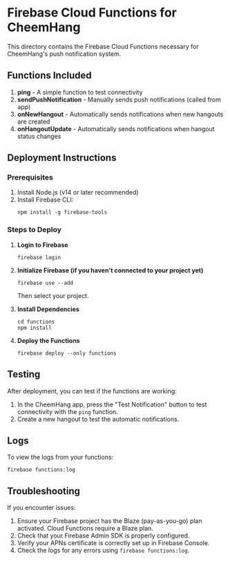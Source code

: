 # Firebase Cloud Functions for CheemHang

This directory contains the Firebase Cloud Functions necessary for CheemHang's push notification system.

## Functions Included

1. **ping** - A simple function to test connectivity
2. **sendPushNotification** - Manually sends push notifications (called from app)
3. **onNewHangout** - Automatically sends notifications when new hangouts are created
4. **onHangoutUpdate** - Automatically sends notifications when hangout status changes

## Deployment Instructions

### Prerequisites

1. Install Node.js (v14 or later recommended)
2. Install Firebase CLI:
   ```
   npm install -g firebase-tools
   ```

### Steps to Deploy

1. **Login to Firebase**
   ```
   firebase login
   ```

2. **Initialize Firebase (if you haven't connected to your project yet)**
   ```
   firebase use --add
   ```
   Then select your project.

3. **Install Dependencies**
   ```
   cd functions
   npm install
   ```

4. **Deploy the Functions**
   ```
   firebase deploy --only functions
   ```

## Testing

After deployment, you can test if the functions are working:

1. In the CheemHang app, press the "Test Notification" button to test connectivity with the `ping` function.
2. Create a new hangout to test the automatic notifications.

## Logs

To view the logs from your functions:
```
firebase functions:log
```

## Troubleshooting

If you encounter issues:

1. Ensure your Firebase project has the Blaze (pay-as-you-go) plan activated. Cloud Functions require a Blaze plan.
2. Check that your Firebase Admin SDK is properly configured.
3. Verify your APNs certificate is correctly set up in Firebase Console.
4. Check the logs for any errors using `firebase functions:log`. 